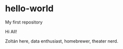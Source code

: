 # hello-world
My first repository

Hi All!

Zoltán here, data enthusiast, homebrewer, theater nerd.
